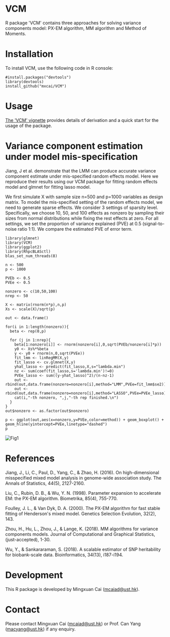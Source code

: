 VCM
===========
R package 'VCM' contains three approaches for solving variance components model: PX-EM algorithm, MM algorithm and Method of Moments.

Installation
===========

To install VCM, use the following code in R console:

```{r}
#install.packages("devtools")
library(devtools)
install_github("mxcai/VCM")
```

Usage
===========
[The 'VCM' vignette](https://github.com/mxcai/VCM/blob/master/inst/doc/vignette.pdf) provides details of derivation and a quick start for the usage of the package.

Variance component estimation under model mis-specification
===========
Jiang, J et al. demonstrate that the LMM can produce accurate variance component estimate under mis-specified random effects model. Here we reproduce their results using our VCM package for fitting random effects model and glmnet for fitting lasso model.

We first simulate X with sample size n=500 and p=1000 variables as design matrix. To model the mis-specified setting of the random effects model, we need to generate sparse effects. We consider 3 settings of sparsity level. Specifically, we choose 10, 50, and 100 effects as nonzero by sampling their sizes from normal distributions while fixing the rest effects at zero. For all settings, we set the proportion of variance explained (PVE) at 0.5 (signal-to-noise ratio 1:1). We compare the estimated PVE of error term.

```{r}
library(glmnet)
library(VCM)
library(ggplot2)
library(RhpcBLASctl)
blas_set_num_threads(8)

n <- 500
p <- 1000

PVEb <- 0.5
PVEe <- 0.5

nonzero <- c(10,50,100)
nrep <- 50

X <- matrix(rnorm(n*p),n,p)
Xs <- scale(X)/sqrt(p)

out <- data.frame()

for(i in 1:length(nonzero)){
  beta <- rep(0,p)

  for (j in 1:nrep){
    beta[1:nonzero[i]] <- rnorm(nonzero[i],0,sqrt(PVEb/nonzero[i]*p))
    y0 <- Xs%*%beta
    y <- y0 + rnorm(n,0,sqrt(PVEe))
    fit_lmm <- linRegMM(X,y)
    fit_lasso <- cv.glmnet(X,y)
    yhat_lasso <- predict(fit_lasso,X,s="lambda.min")
    nz <- sum(coef(fit_lasso,s='lambda.min')!=0)
    PVEe_lasso <- sum((y-yhat_lasso)^2)/(n-nz-1)
    out <- rbind(out,data.frame(nonzero=nonzero[i],method="LMM",PVEe=fit_lmm$se2))
    out <- rbind(out,data.frame(nonzero=nonzero[i],method="LASSO",PVEe=PVEe_lasso))
    cat(i,"-th nonzero, ",j,"-th rep finished.\n")
  }
}
out$nonzero <- as.factor(out$nonzero)

p <- ggplot(out,aes(x=nonzero,y=PVEe,color=method)) + geom_boxplot() + geom_hline(yintercept=PVEe,linetype="dashed")
p
```
![Fig1](https://github.com/mxcai/VCM/blob/master/PVE_LMMvsLASSO.png)

References
==========

Jiang, J., Li, C., Paul, D., Yang, C., & Zhao, H. (2016). On high-dimensional misspecified mixed model analysis in genome-wide association study. The Annals of Statistics, 44(5), 2127-2160.

Liu, C., Rubin, D. B., & Wu, Y. N. (1998). Parameter expansion to accelerate EM: the PX-EM algorithm. Biometrika, 85(4), 755-770.

Foulley, J. L., & Van Dyk, D. A. (2000). The PX-EM algorithm for fast stable fitting of Henderson's mixed model. Genetics Selection Evolution, 32(2), 143.

Zhou, H., Hu, L., Zhou, J., & Lange, K. (2018). MM algorithms for variance components models. Journal of Computational and Graphical Statistics, (just-accepted), 1-30.

Wu, Y., & Sankararaman, S. (2018). A scalable estimator of SNP heritability for biobank-scale data. Bioinformatics, 34(13), i187-i194.


Development
==========

This R package is developed by Mingxuan Cai (mcaiad@ust.hk).


Contact
==========

Please contact Mingxuan Cai (mcaiad@ust.hk) or Prof. Can Yang (macyang@ust.hk) if any enquiry.
